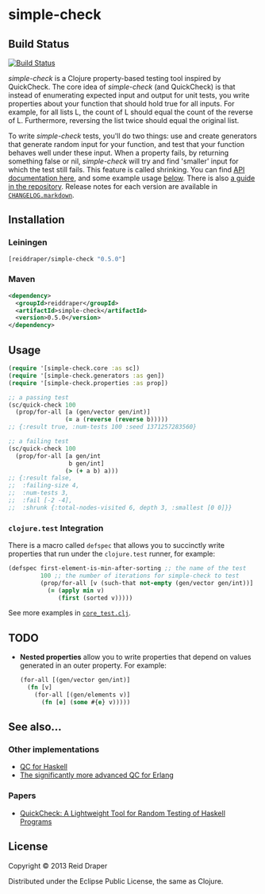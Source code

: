 # simple-check

## Build Status

[![Build Status](https://secure.travis-ci.org/reiddraper/simple-check.png)](http://travis-ci.org/reiddraper/simple-check)

_simple-check_ is a Clojure property-based testing tool inspired by QuickCheck.
The core idea of _simple-check_ (and QuickCheck) is that instead of enumerating
expected input and output for unit tests, you write properties about your
function that should hold true for all inputs. For example, for all lists L,
the count of L should equal the count of the reverse of L. Furthermore,
reversing the list twice should equal the original list.

To write _simple-check_ tests, you'll do two things: use and create generators
that generate random input for your function, and test that your function
behaves well under these input. When a property fails, by returning something
false or nil, _simple-check_ will try and find 'smaller' input for which the
test still fails. This feature is called shrinking. You can find [API
documentation here](http://reiddraper.github.io/simple-check), and some example usage
[below](https://github.com/reiddraper/simple-check#usage). There is also
[a guide in the repository](doc/intro.md).
Release notes for each version are available in [`CHANGELOG.markdown`](CHANGELOG.markdown).

## Installation

### Leiningen

```clojure
[reiddraper/simple-check "0.5.0"]
```

### Maven

```xml
<dependency>
  <groupId>reiddraper</groupId>
  <artifactId>simple-check</artifactId>
  <version>0.5.0</version>
</dependency>
```

## Usage

```clojure
(require '[simple-check.core :as sc])
(require '[simple-check.generators :as gen])
(require '[simple-check.properties :as prop])

;; a passing test
(sc/quick-check 100
  (prop/for-all [a (gen/vector gen/int)]
                (= a (reverse (reverse b)))))
;; {:result true, :num-tests 100 :seed 1371257283560}

;; a failing test
(sc/quick-check 100
  (prop/for-all [a gen/int
                 b gen/int]
                (> (+ a b) a)))
;; {:result false,
;;  :failing-size 4,
;;  :num-tests 3,
;;  :fail [-2 -4],
;;  :shrunk {:total-nodes-visited 6, depth 3, :smallest [0 0]}}
```

### `clojure.test` Integration

There is a macro called `defspec` that allows you to succinctly write
properties that run under the `clojure.test` runner, for example:

```clojure
(defspec first-element-is-min-after-sorting ;; the name of the test
         100 ;; the number of iterations for simple-check to test
         (prop/for-all [v (such-that not-empty (gen/vector gen/int))]
           (= (apply min v)
              (first (sorted v)))))
```

See more examples in [`core_test.clj`](test/simple_check/core_test.clj).

## TODO

* __Nested properties__ allow you to write properties that depend on values
  generated in an outer property. For example:

  ```clojure
  (for-all [(gen/vector gen/int)]
    (fn [v]
      (for-all [(gen/elements v)]
        (fn [e] (some #{e} v)))))
  ```

## See also...

### Other implementations

- [QC for Haskell](http://hackage.haskell.org/package/QuickCheck)
- [The significantly more advanced QC for
  Erlang](http://www.quviq.com/index.html)

### Papers

- [QuickCheck: A Lightweight Tool for Random Testing of Haskell
  Programs](http://www.eecs.northwestern.edu/~robby/courses/395-495-2009-fall/quick.pdf)

## License

Copyright © 2013 Reid Draper

Distributed under the Eclipse Public License, the same as Clojure.
